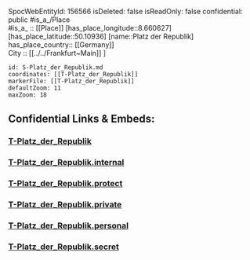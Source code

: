﻿---
location: [50.10936,8.660627] 
type: Station 
mapzoom: [8,18] 
mapmarker: tram 
tags:
- geo/station/tram
---
SpocWebEntityId: 156566
isDeleted: false
isReadOnly: false
confidential: public
#is_a_/Place  
#is_a_ :: [[Place]] 
[has_place_longitude::8.660627] 
[has_place_latitude::50.10936] 
[name::Platz der Republik] 
has_place_country:: [[Germany]]  
City :: [[../../Frankfurt~Main]] ] 


```leaflet
id: S-Platz_der_Republik.md
coordinates: [[T-Platz_der_Republik]] 
markerFile: [[T-Platz_der_Republik]] 
defaultZoom: 11 
maxZoom: 18
```


## Confidential Links & Embeds: 

### [T-Platz_der_Republik](/_public/Earth/Continent/Europe/Europe~Central/Germany/Germany~West/Hessen/counties~Hessen/Frankfurt~Main/Stations-FFM~T/T-Platz_der_Republik.md) 

### [T-Platz_der_Republik.internal](/_internal/Earth/Continent/Europe/Europe~Central/Germany/Germany~West/Hessen/counties~Hessen/Frankfurt~Main/Stations-FFM~T/T-Platz_der_Republik.internal.md) 

### [T-Platz_der_Republik.protect](/_protect/Earth/Continent/Europe/Europe~Central/Germany/Germany~West/Hessen/counties~Hessen/Frankfurt~Main/Stations-FFM~T/T-Platz_der_Republik.protect.md) 

### [T-Platz_der_Republik.private](/_private/Earth/Continent/Europe/Europe~Central/Germany/Germany~West/Hessen/counties~Hessen/Frankfurt~Main/Stations-FFM~T/T-Platz_der_Republik.private.md) 

### [T-Platz_der_Republik.personal](/_personal/Earth/Continent/Europe/Europe~Central/Germany/Germany~West/Hessen/counties~Hessen/Frankfurt~Main/Stations-FFM~T/T-Platz_der_Republik.personal.md) 

### [T-Platz_der_Republik.secret](/_secret/Earth/Continent/Europe/Europe~Central/Germany/Germany~West/Hessen/counties~Hessen/Frankfurt~Main/Stations-FFM~T/T-Platz_der_Republik.secret.md) 
